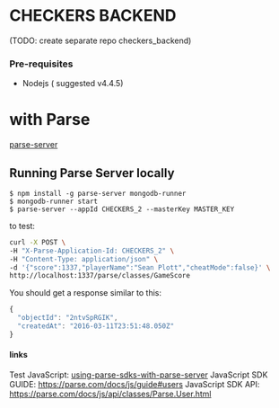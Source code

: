 # CHECKERS BACKEND 
(TODO: create separate repo checkers_backend)
### Pre-requisites
* Nodejs ( suggested v4.4.5)


# with Parse
[parse-server](https://github.com/ParsePlatform/parse-server)

## Running Parse Server locally

```
$ npm install -g parse-server mongodb-runner
$ mongodb-runner start
$ parse-server --appId CHECKERS_2 --masterKey MASTER_KEY
```


to test:
```bash
curl -X POST \
-H "X-Parse-Application-Id: CHECKERS_2" \
-H "Content-Type: application/json" \
-d '{"score":1337,"playerName":"Sean Plott","cheatMode":false}' \
http://localhost:1337/parse/classes/GameScore
```

You should get a response similar to this:
```js
{
  "objectId": "2ntvSpRGIK",
  "createdAt": "2016-03-11T23:51:48.050Z"
}
```

#### links
Test JavaScript: [using-parse-sdks-with-parse-server](https://github.com/ParsePlatform/parse-server/wiki/Parse-Server-Guide#using-parse-sdks-with-parse-server)
JavaScript SDK GUIDE: https://parse.com/docs/js/guide#users
JavaScript SDK API: https://parse.com/docs/js/api/classes/Parse.User.html
